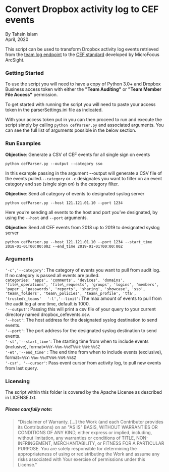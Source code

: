 # Convert Dropbox activity log to CEF events

By Tahsin Islam  
April, 2020

This script can be used to transform Dropbox activity log events retrieved from the [team log endpoint](https://www.dropbox.com/developers/documentation/http/teams#team_log-get_events) to the [CEF standard](https://community.microfocus.com/t5/ArcSight-Connectors/ArcSight-Common-Event-Format-CEF-Implementation-Standard/ta-p/1645557?attachment-id=68077) developed by MicroFocus ArcSight.

### Getting Started

To use the script you will need to have a copy of Python 3.0+ and Dropbox Business access token with either the **"Team Auditing"** or **"Team Member File Access"** permission.

To get started with running the script you will need to paste your access token in the parserSettings.ini file as indicated. 

With your access token put in you can then proceed to run and execute the script simply by calling ```python cefParser.py``` and associated arguments. You can see the full list of arguments possible in the below section.


### Run Examples

**Objective**: Generate a CSV of CEF events for all single sign on events 
```
python cefParser.py --output --category sso
```

In this example passing in the argument --output will generate a CSV file of the events pulled.```--category``` or ```-c``` designates you want to filter on an event category and sso (single sign on) is the category filter.

**Objective**: Send all category of events to designated syslog server
```
python cefParser.py --host 121.121.01.10 --port 1234
```

Here you’re sending all events to the host and port you’ve designated, by using the ```--host``` and ```--port``` arguments.

**Objective**: Send all CEF events from 2018 up to 2019 to designated syslog server
```
python cefParser.py --host 121.121.01.10 --port 1234 --start_time 2018-01-01T00:00:00Z --end_time 2019-01-01T00:00:00Z
```

### Arguments
```'-c','--category'```: The category of events you want to pull from audit log. If no category is passed all events are pulled.  
```categories: 'apps', 'comments', 'devices', 'domains', 'file\_operations', 'file\_requests', 'groups', 'logins', 'members', 'paper', 'passwords', 'reports', 'sharing', 'showcase', 'sso', 'team\_folders', 'team\_policies', 'team\_profile', 'tfa', 'trusted\_teams'  ```
```'-l','--limit'```: The max amount of events to pull from the audit log at one time, default is 1000.  
```'--output'```: Passing this will print a csv file of your query to your current directory named dropbox\_cefevents.csv.  
```'--host'```: The host address for the designated syslog destination to send events.  
```'--port'```: The port address for the designated syslog destination to send events.  
```'-st','--start_time'```: The starting time from when to include events (inclusive), format=```%%Y-%%m-%%dT%%H:%%M:%%SZ```  
```'-et','--end_time'``` : The end time from when to include events (exclusive), format=```%%Y-%%m-%%dT%%H:%%M:%%SZ```  
```'-csr', '--cursor'```: Pass event cursor from activity log, to pull new events from last query.

### Licensing
The script within this folder is covered by the Apache License as described in LICENSE.txt.

##### Please carefully note: 

> "Disclaimer of Warranty. [...] the Work (and each Contributor provides its Contributions) on an "AS IS" BASIS, WITHOUT WARRANTIES OR CONDITIONS OF ANY KIND, either express or implied, including, without limitation, any warranties or conditions of TITLE, NON-INFRINGEMENT, MERCHANTABILITY, or FITNESS FOR A PARTICULAR PURPOSE. You are solely responsible for determining the appropriateness of using or redistributing the Work and assume any risks associated with Your exercise of permissions under this License."
